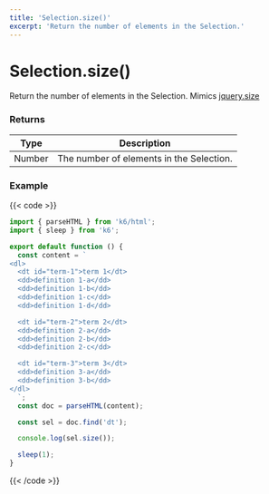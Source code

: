 ```yaml
---
title: 'Selection.size()'
excerpt: 'Return the number of elements in the Selection.'
---
```


# Selection.size()

Return the number of elements in the Selection.
Mimics [jquery.size](https://api.jquery.com/size/)

### Returns

| Type   | Description                              |
| ------ | ---------------------------------------- |
| Number | The number of elements in the Selection. |

### Example

{{< code >}}

```javascript
import { parseHTML } from 'k6/html';
import { sleep } from 'k6';

export default function () {
  const content = `
<dl>
  <dt id="term-1">term 1</dt>
  <dd>definition 1-a</dd>
  <dd>definition 1-b</dd>
  <dd>definition 1-c</dd>
  <dd>definition 1-d</dd>

  <dt id="term-2">term 2</dt>
  <dd>definition 2-a</dd>
  <dd>definition 2-b</dd>
  <dd>definition 2-c</dd>

  <dt id="term-3">term 3</dt>
  <dd>definition 3-a</dd>
  <dd>definition 3-b</dd>
</dl>
  `;
  const doc = parseHTML(content);

  const sel = doc.find('dt');

  console.log(sel.size());

  sleep(1);
}
```

{{< /code >}}
